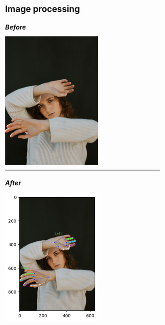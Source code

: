# **Image processing**

## *Before*
<img src="data/el_ornek_1.jpg" alt="Image" width="302" height="418" />
<hr>

## *After*
![Image_2](data/el_ornek_1_isaretlenmis.png)